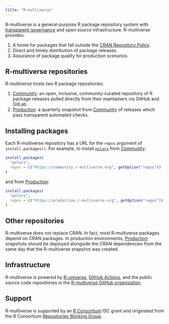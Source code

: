 ```yaml
---
title: "R-multiverse"
---
```


R-multiverse is a general-purpose R package repository system with
[transparent governance](policies.md) and open source infrastructure.
R-multiverse provides:

1. A home for packages that fall outside the
[CRAN Repository Policy](https://cran.r-project.org/web/packages/policies.html).
2. Direct and timely distribution of package releases.
3. Assurance of package quality for production scenarios.

## R-multiverse repositories

R-multiverse hosts two R package repositories:

1. [Community](community.md): an open, inclusive, community-curated repository
of R package releases pulled directly from their maintainers via GitHub and GitLab.
2. [Production](production.md): a quarterly snapshot from [Community](community.md)
of releases which pass transparent automated checks.

## Installing packages

Each R-multiverse repository has a URL for the `repos` argument of `install.packages()`.
For example, to install [`polars`](https://pola-rs.github.io/r-polars/) from [Community](community.md):

```r
install.packages(
  "polars",
  repos = c("https://community.r-multiverse.org", getOption("repos"))
)
```

and from [Production](production.md):

```r
install.packages(
  "polars",
  repos = c("https://production.r-multiverse.org", getOption("repos"))
)
```

## Other repositories

R-multiverse does not replace CRAN.
In fact, most R-multiverse packages depend on CRAN packages.
In production environments,
[Production](production.md) snapshots should be deployed alongside
the CRAN dependencies from the same day that the R-multiverse snapshot was created.

## Infrastructure

R-multiverse is powered by [R-universe](https://r-universe.dev/), [GitHub Actions](https://github.com/features/actions),
and the public source code repositories in the [R-multiverse GitHub organization](https://github.com/r-multiverse).

## Support

R-multiverse is supported by an [R Consortium](https://r-consortium.org) ISC grant and originated from the R Consortium [Repositories Working Group](https://github.com/RConsortium/r-repositories-wg).
